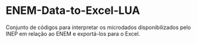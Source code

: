 # ENEM-Data-to-Excel-LUA
Conjunto de códigos para interpretar os microdados disponibilizados pelo INEP em relação ao ENEM e exportá-los para o Excel.
